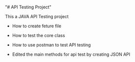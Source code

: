 "# API Testing Project" 

This a JAVA API Testing project 

- How to create feture file
- How to test the core class

 - How to use postman to test API testing 

- Edited the main methods for api test by creating JSON API 
